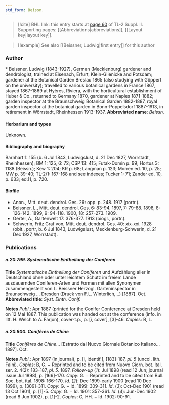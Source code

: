 ```yaml
---
std_form: Beissn.
---
```


> [!cite] BHL link: this entry starts at [page 60](https://www.biodiversitylibrary.org/page/33265257) of TL-2 Suppl. II.
> Supporting pages: [[Abbreviations|abbreviations]], [[Layout key|layout key]].

> [!example] See also [[Beissner, Ludwig|first entry]] for this author

### Author

\* Beissner, Ludwig (1843-1927), German (Mecklenburg) gardener and dendrologist, trained at Eisenach, Erfurt, Klein-Glienicke and Potsdam; gardener at the Botanical Garden Breslau 1865 (also studying with Göppert on the university); travelled to various botanical gardens in France 1867, stayed 1867-1869 at Hyères, Riviera, with the horticultural establishment of Huber & Co., returned to Germany 1870, gardener at Naples 1871-1882; garden inspector at the Braunschweig Botanical Garden 1882-1887, royal garden inspector at the botanical garden in Bonn-Poppelsdorf 1887-1913, in retirement in Wörrstadt, Rheinhessen 1913-1937. 
**Abbreviated name**: *Beissn.*

#### Herbarium and types

Unknown.

#### Bibliography and biography

Barnhart 1: 155 (b. 6 Jul 1843, Ludwigslust, d. 21 Dec 1827, Wörrstadt, Rheinhessen); BM 1: 125, 6: 72; CSP 13: 415; Futak-Domin p. 99; Hortus 3: 1188 (Beissn.); Kew 1: 204; KR p. 68; Langman p. 123; Morren ed. 10, p. 25; MW p. 39-40; TL-2/1: 167-168 and see indexes; Tucker 1: 71; Zander ed. 10, p. 633; ed.11, p. 720.

#### Biofile

- Anon., Mitt. deut. dendrol. Ges. 26: opp. p. 248. 1917 (portr.).
- Beissner, L., Mitt. deut. dendrol. Ges. 6: 83-94. 1897, 7: 79-88. 1898, 8: 126-142. 1899, 9: 94-118. 1900, 18: 257-273. 1909.
- Oertel, A., Gartenwelt 17: 376-377. 1913 (biogr., portr.).
- Schwerin, Fritz Graf von, Mitt. deut. dendrol. Ges. 40: xix-xxi. 1928 (obit., portr, b. 6 Jul 1843, Ludwigslust, Mecklenburg-Schwerin, d. 21 Dec 1927, Wörrstadt).

### Publications

##### n.20.799. Systematische Eintheilung der Coniferen

**Title**
*Systematische Eintheilung der Coniferen* und Aufzählung aller in Deutschland ohne oder unter leichtem Schutz im freiem Lande ausdauernden Coniferen-Arten und Formen mit allen Synonymen zusammengestellt von L. Beissner Herzogl. Garteninspector in Braunschweig ... Dresden (Druck von F.L. Winterlich,...) \[1887\]. Oct.
**Abbreviated title**: *Syst. Einth. Conif.*

**Notes**
*Publ*.: Apr 1887 (printed for the Conifer Conference at Dresden held on 12 Mai 1887. This publication was handed out at the conference (info. in litt. H. Welch to A. Farjon), cover-t.p., p. \[i, cover\], \[3\]-46. *Copies*: B, L.

##### n.20.800. Conifères de Chine

**Title**
*Conifères de Chine*... \[Estratto dal Nuovo Giornale Botanico Italiano... 1897\]. Oct.

**Notes**
*Publ*.: Apr 1897 (in journal), p. \[i, identif.\], \[183\]-187, *pl. 5* (uncol. lith. Faini). *Copies*: B, G. − Reprinted and to be cited from Nuovo Giorn. bot. ital. ser. 2. 4(2): 183-187, *pl. 5.* 1897.
*Follow-up* (*1*): Jul 1898 (read 12 Jun; journal issue Jul 1898), p. \[166\]-170. *Copy*: G. − Reprinted and to be cited from Bull. Soc. bot. ital. 1898: 166-170.
*Id*. (*2*): Dec 1899-early 1900 (read 10 Dec 1899), p. \[309\]-311. *Copy*: G. − Id. 1899: 309-311.
*Id*. (*3*): Oct-Dec 1901 (read 13 Oct 1901), p. \[1\]-5. *Copy*: G. − Id. 1901: 357-361.
*Id*. (*4*): Jun-Dec 1902 (read 8 Jun 1902), p. \[1\]-2. *Copies*: G, HH. − Id. 1902: 90-91.

